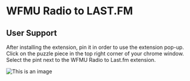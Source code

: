 # WFMU Radio to LAST.FM

## User Support

After installing the extension, pin it in order to use the extension pop-up. Click on the puzzle piece in the top right corner of your chrome window. Select the pint next to the WFMU Radio to Last.fm extension.

![This is an image](/images/pin_extension)
